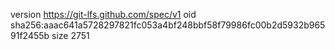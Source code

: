 version https://git-lfs.github.com/spec/v1
oid sha256:aaac641a5728297821fc053a4bf248bbf58f79986fc00b2d5932b96591f2455b
size 2751
